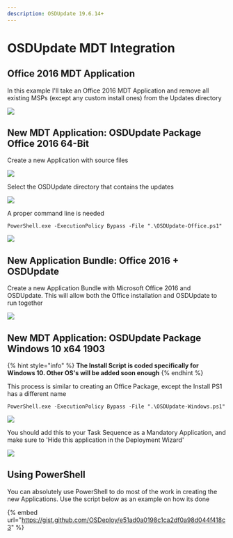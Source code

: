 ```yaml
---
description: OSDUpdate 19.6.14+
---
```


# OSDUpdate MDT Integration

## Office 2016 MDT Application

In this example I'll take an Office 2016 MDT Application and remove all existing MSPs \(except any custom install ones\) from the Updates directory

![](../../../.gitbook/assets/image%20%28262%29.png)

## New MDT Application: OSDUpdate Package Office 2016 64-Bit

Create a new Application with source files

![](../../../.gitbook/assets/image%20%28138%29.png)

Select the OSDUpdate directory that contains the updates

![](../../../.gitbook/assets/image%20%2886%29.png)

A proper command line is needed

```text
PowerShell.exe -ExecutionPolicy Bypass -File ".\OSDUpdate-Office.ps1"
```

![](../../../.gitbook/assets/image%20%28160%29.png)

## New Application Bundle: Office 2016 + OSDUpdate

Create a new Application Bundle with Microsoft Office 2016 and OSDUpdate.  This will allow both the Office installation and OSDUpdate to run together

![](../../../.gitbook/assets/image%20%28336%29.png)

## New MDT Application: OSDUpdate Package Windows 10 x64 1903

{% hint style="info" %}
**The Install Script is coded specifically for Windows 10.  Other OS's will be added soon enough**
{% endhint %}

This process is similar to creating an Office Package, except the Install PS1 has a different name

```text
PowerShell.exe -ExecutionPolicy Bypass -File ".\OSDUpdate-Windows.ps1"
```

![](../../../.gitbook/assets/image%20%28141%29.png)

You should add this to your Task Sequence as a Mandatory Application, and make sure to 'Hide this application in the Deployment Wizard'

![](../../../.gitbook/assets/image%20%28137%29.png)

## Using PowerShell

You can absolutely use PowerShell to do most of the work in creating the new Applications.  Use the script below as an example on how its done

{% embed url="https://gist.github.com/OSDeploy/e51ad0a0198c1ca2df0a98d044f418c3" %}



